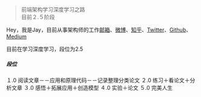 > 前端架构学习深度学习之路  
> 目前２.５阶段

Hey，我是Jay，目前从事架构师的工作[邮箱](koryako@163.com)、[微博](//)、[知乎](//)、[Twitter](//)、[Github](http://github.com/koryako)、[Medium](//) 

目前在学习深度学习，段位为2.5




##### 段位


１.0 阅读文章－－应用和原理代码－－记录整理分类论文
２.0   练习＋看论文＋分析文章
３.0  感悟＋拓展应用＋创造模型
４.0   实验＋论文
５.0  完美人生